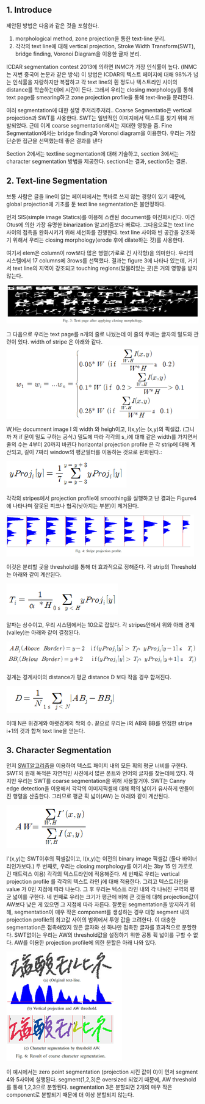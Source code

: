 ## 1. Introduce

제안된 방법은 다음과 같은 것을 포함한다.
1. morphological method, zone projection을 통한 text-line 분리.
2. 각각의 text line에 대해 vertical projection, Stroke Width Transform(SWT), bridge finding, Voronoi Diagram을 이용한 글자 분리.

ICDAR segmentation contest 2013에 의하면 INMC가 가장 인식률이 높다. 
(INMC는 저번 중국어 논문과 같은 방식)
이 방법은 ICDAR의 텍스트 페이지에 대해 98%가 넘는 인식률을 자랑하지만 복잡하고 각 text line의 휜 정도나 텍스트라인 사이의 distance를 학습하는데에 시간이 든다.
그래서 우리는 closing morphology를 통해 text page를 smearing하고 zone projection profile을 통해 text-line을 분리한다. 
 
여러 segmentation에 대한 설명 주저리주저리..
Coarse Segmentatio은 vertical projection과 SWT를 사용한다. SWT는 일반적인 이미지에서 텍스트를 찾기 위해 개발되었다. 근데 이게 coarse segmentation에서는 지대한 영향을 줌. 
Fine Segmentation에서는 bridge finding과 Voronoi diagram을 이용한다. 
우리는 가장 단순한 접근을 선택했는데 좋은 결과를 낸다

Section 2에서는 textline segmentation에 대해 기술하고, section 3에서는 character segmentation 방법을 제공한다. section4는 결과, section5는 결론.

## 2. Text-line Segmentation

보통 사람은 글을 line이 없는 페이퍼에서는 똑바로 쓰지 않는 경향이 있기 때문에, global projection에 기초를 둔 text line segmentation은 불안정하다. 

먼저 SIS(simple image Statics)를 이용해 스캔된 document를 이진화시킨다. 이건 Otus에 의한 가장 유명한 binarization 알고리즘보다 빠르다. 그다음으로는 text line 사이의 접촉을 완화시키기 위해 세선화를 진행한다. text line 사이와 빈 공간을 강조하기 위해서 우리는 closing morphology(erode 후에  dilate하는 것)를 사용한다. 
   
여기서 elem은 column이 row보다 많은 행렬(가로로 긴 사각형)을 의마한다. 우리의 시스템에서 17 columns에 3rows를 선택했다. 결과는 figure 3에 나타나 있는데, 거기서 text line의 지역이 강조되고 touching regions(맞물려있는 곳)은 거의 영향을 받지 않는다. 

![Fig3](https://github.com/lkiung/Hangul-Doc_analysis/blob/master/Figure/Fig3.png)

그 다음으로 우리는 text page를 n개의 줄로 나눴는데 이 줄의 두께는 글자의 밀도와 관련이 있다. width  of stripe  은 아래와 같다.
![Func1](https://github.com/lkiung/Hangul-Doc_analysis/blob/master/Figure/Func1.PNG)

W,H는 documnent image I 의 width 와 heigh이고, I(x,y)는 (x,y)의 픽셀값.
(그니까 저 if 문이 밀도 구하는 공식.)
밀도에 따라 각각의 s_i에 대해 같은 width를 가지면서 줄의 수는 4부터 20까지 바뀐다 horizontal projection profile  은 각 strip에 대해 계산되고, 길이 7짜리 window의 평균필터를 이동하는 것으로 완화된다.:

![Func2](https://github.com/lkiung/Hangul-Doc_analysis/blob/master/Figure/Func2.PNG)

각각의 stripes에서 projection profile에 smoothing을 실행하고 난 결과는 Figure4에 나타나며 잘못된 피크나 협곡(낮아지는 부분)이 제거된다. 

![Figure4](https://github.com/lkiung/Hangul-Doc_analysis/blob/master/Figure/Fig4.png)

이것은 분리할 곳을 threshold를 통해 더 효과적으로 정해준다. 각 strip의 Threshold 는 아래와 같이 계산된다. 

![Func3](https://github.com/lkiung/Hangul-Doc_analysis/blob/master/Figure/Func3.PNG)

알파는 상수이고, 우리 시스템에서는 10으로 잡았다. 
각 stripes안에서 위와 아래 경계 (valley)는 아래와 같이 결정된다. 

![Func4](https://github.com/lkiung/Hangul-Doc_analysis/blob/master/Figure/Func4.PNG)

경계는 경계사이의 distance가 평균 distance D 보다 작을 경우 합쳐진다. 

![Func5](https://github.com/lkiung/Hangul-Doc_analysis/blob/master/Figure/Func5.PNG)

이때 N은 위경계와 아랫경계의 짝의 수. 
 끝으로 우리는 i의 AB와 BB를 인접한 stripe i+1의 것과 합쳐 text line을 얻는다. 

## 3. Character Segmentation

먼저 [SWT알고리즘](http://iskim3068.tistory.com/100)을 이용하여 텍스트 패이지 내의 모든 획의 평균  너비를 구한다. SWT의 원래 목적은 자연적인 사진에서 많은 폰트와 언어의 글자를 찾는데에 있다. 하지만 우리는 SWT를 coarse segmentation을 위해 사용할거야. SWT는 Canny edge detection을 이용해서 각각의 이미지픽셀에 대해 획의 넓이가 유사하게 만들어진 행렬을 산출한다. 그러므로 평균 획 넓이(AW) 는 아래와 같이 계산된다.

![Func6](https://github.com/lkiung/Hangul-Doc_analysis/blob/master/Figure/Func6.PNG)

I'(x,y)는 SWT이후의 픽셀값이고, I(x,y)는 이전의 binary image 픽셀값 (둘다 바이너리인가보다.)
두 번째로, 우리는 closing morphology를 여기서는 3by 15 인 가로로 긴 매트릭스 이용) 각각의 텍스트라인에 적용해준다. 세 번째로 우리는 vertical projection profile  를   각각의 텍스트 라인 j에 대해 적용한다. 그리고 텍스트라인을 value 가 0인 지점에 따라 나눈다. 그 후 우리는 텍스트 라인 내의 각 나눠진 구역의 평균 넓이를 구한다. 네 번째로 우리는 크기가 평균에 비해 큰 것들에 대해 projection값이 AW보다 낮은 게 있으면 그 지점에 따라 자른다. 잘못된 segmentation을 방지하기 위해, segmentation이 매우 작은 component를 생성하는 경우 대형 segment 내의 projection profile의 최고값 사이의 범위에서 투영 값을 고려한다. 이 대충한 segmentation은 접촉해있지 않은 글자와 선 하나만 접촉한 글자를 효과적으로 분할한다. SWT없이는 우리는 AW의 threshold값을 설정하기 위한 공통 획 넓이를 구할 수 없다. AW를 이용한 projection profile에 의한 분할은 아래 나와 있다.

![Fig5](https://github.com/lkiung/Hangul-Doc_analysis/blob/master/Figure/Fig5.png)

이 예시에서는 zero point segmentation (projection 시킨 값이 0)이 먼저 segment 4와 5사이에 실행된다. segment(1,2,3)은 oversized 되었기 때문에, AW threshold를 통해 1,2,3으로 분할된다. segmentation 3은 분할되면 2개의 매우 작은 component로 분할되기 때문에 더 이상 분할되지 않는다.
